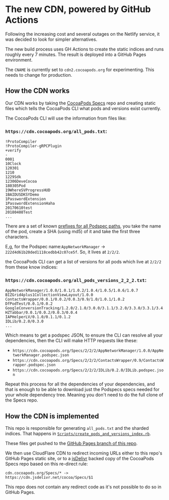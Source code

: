 # The new CDN, powered by GitHub Actions

Following the increasing cost and several outages on the Netlify service, it was decided to look for simpler alternatives.

The new build process uses GH Actions to create the static indices and runs roughly every 7 minutes. The result is deployed into a GitHub Pages environment.

The `CNAME` is currently set to `cdn2.cocoapods.org` for experimenting. This needs to change for production.

## How the CDN works

Our CDN works by taking the [CocoaPods Specs](https://github.com/CocoaPods/Specs/) repo and creating static files which tells the CocoaPods CLI what pods and versions exist currently.

The CocoaPods CLI will use the information from files like:

### `https://cdn.cocoapods.org/all_pods.txt`:

```
!ProtoCompiler
!ProtoCompiler-gRPCPlugin
+verify
-
0001
10Clock
120301
1210
1229Sdk
12306DeveCocoa
180305Pod
19WhereSVProgressHUD
1BAIDUSDKSYDemo
1PasswordExtension
1PasswordExtensionHaha
20170610test
20180408Test
...
```

There are a set of known [prefixes for all Podspec paths](https://blog.cocoapods.org/Master-Spec-Repo-Rate-Limiting-Post-Mortem/#too-many-directory-entries), you take the name of the pod, create a SHA (using md5) of it and take the first three characters.

E,g, for the Podspec name:`AppNetworkManager` -> `222d4d61b20ded1118cedbb42c07ce5f`. So, it lives at `2/2/2`.

the CocoaPods CLI can get a list of versions for all pods which live at `2/2/2` from these know indices:

### `https://cdn.cocoapods.org/all_pods_versions_2_2_2.txt`:

```
AppNetworkManager/1.0.0/1.0.1/1.0.2/1.0.4/1.0.5/1.0.6/1.0.7
BIZGrid4plus1CollectionViewLayout/1.0.0
ContactsWrapper/0.0.1/0.0.2/0.0.3/0.9/1.0/1.0.1/1.0.2
DfPodTest/0.0.1/0.0.2
GoogleConversionTracking/1.2.0/2.1.0/3.0.0/3.1.1/3.2.0/3.3.0/3.3.1/3.4.0
HZTabbar/0.0.1/0.0.2/0.0.3/0.0.4
IAPHelperLV/0.1.0/0.1.1/0.1.2
IDLib/0.2.0/0.3.0
...
```

Which means to get a podspec JSON, to ensure the CLI can resolve all your dependencies, then the CLI will make HTTP requests like these:

- `https://cdn.cocoapods.org/Specs/2/2/2/AppNetworkManager/1.0.0/AppNetworkManager.podspec.json`
- `https://cdn.cocoapods.org/Specs/2/2/2/ContactsWrapper/0.9/ContactsWrapper.podspec.json`
- `https://cdn.cocoapods.org/Specs/2/2/2/IDLib/0.2.0/IDLib.podspec.json`

Repeat this process for all the dependencies of your dependencies, and that is enough to be able to download just the Podspecs specs needed for your whole dependency tree. Meaning you don't need to do the full clone of the Specs repo.

## How the CDN is implemented

This repo is responsible for generating `all_pods.txt` and the sharded indices. That happens in [`Scripts/create_pods_and_versions_index.rb`](./Scripts/create_pods_and_versions_index.rb).

These files get pushed to the [GitHub Pages branch of this repo](./tree/gh-pages).

We then use CloudFlare CDN to redirect incoming URLs either to this repo's GitHub Pages static site, or to a [jsDelivr](https://www.jsdelivr.com) backed copy of the CocoaPods Specs repo based on this re-direct rule:

```
cdn.cocoapods.org/Specs/* ->
https://cdn.jsdelivr.net/cocoa/Specs/$1
```

This repo does not contain any redirect code as it's not possible to do so in GitHub Pages. 